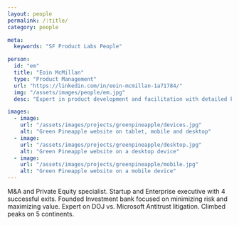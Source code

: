 ```yaml
---
layout: people
permalink: /:title/
category: people

meta:
  keywords: "SF Product Labs People"

person:
  id: "em"
  title: "Eoin McMillan"
  type: "Product Management"
  url: "https://linkedin.com/in/eoin-mcmillan-1a71784/"
  img: "/assets/images/people/em.jpg"
  desc: "Expert in product development and facilitation with detailed knowledge of startups. Previously consulted at PwC and Capgemini. Highly technical and able to communicate at any level. Will hasten change by connecting people to each other and information in the world around them"

images:
  - image:
    url: "/assets/images/projects/greenpineapple/devices.jpg"
    alt: "Green Pineapple website on tablet, mobile and desktop"
  - image:
    url: "/assets/images/projects/greenpineapple/desktop.jpg"
    alt: "Green Pineapple website on a desktop device"
  - image:
    url: "/assets/images/projects/greenpineapple/mobile.jpg"
    alt: "Green Pineapple website on a mobile device"
---
```

<p>M&A and Private Equity specialist. Startup and Enterprise executive with 4 successful exits. Founded Investment bank focused on minimizing risk and maximizing value. Expert on DOJ vs. Microsoft Antitrust litigation. Climbed peaks on 5 continents.</p>